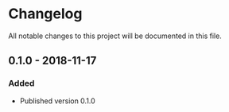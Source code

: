 # Changelog
All notable changes to this project will be documented in this file.

## 0.1.0 - 2018-11-17
### Added
- Published version 0.1.0
